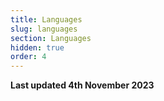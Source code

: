 ```yaml
---
title: Languages
slug: languages
section: Languages
hidden: true
order: 4
---
```


**Last updated 4th November 2023**

